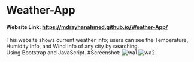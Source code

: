 # Weather-App
#### Website Link: https://mdrayhanahmed.github.io/Weather-App/

This website shows current weather info; users can see the Temperature, Humidity Info, and Wind Info of any city by searching.</br>
Using Bootstrap and JavaScript.
#Screenshot:
![wa1](https://github.com/MdRayhanAhmed/Weather-App/assets/67359238/07034321-edcd-4bd0-841c-9dd2803c5432)
![wa2](https://github.com/MdRayhanAhmed/Weather-App/assets/67359238/6530a895-3de0-4d3a-bb54-e3bcba5aaa82)


